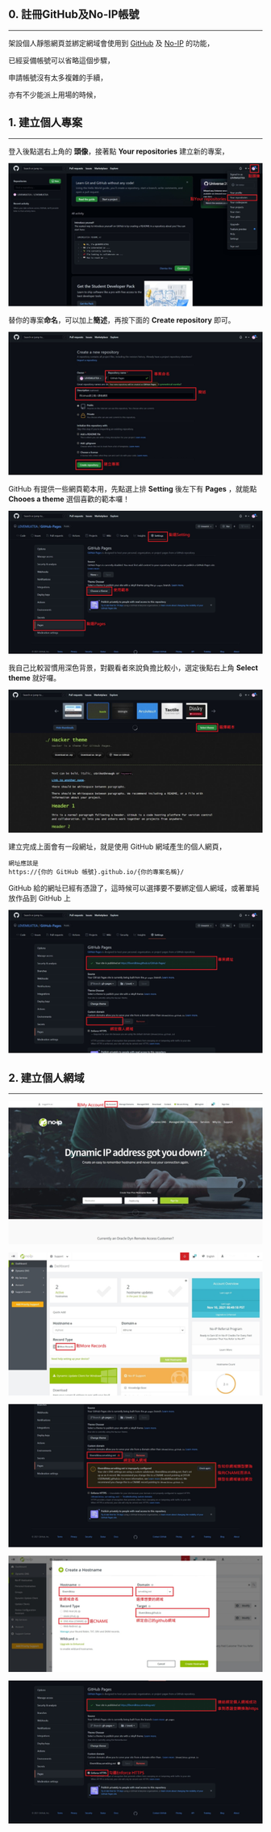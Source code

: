 
## 0. 註冊GitHub及No-IP帳號
----

架設個人靜態網頁並綁定網域會使用到 [GitHub][1] 及 [No-IP][2] 的功能，

已經妥備帳號可以省略這個步驟，

申請帳號沒有太多複雜的手續，

亦有不少能派上用場的時候，



[1]: https://github.com/
[2]: https://www.noip.com/

## 1. 建立個人專案
----

登入後點選右上角的 **頭像**，接著點 **Your repositories** 建立新的專案，

![image](https://raw.githubusercontent.com/L0VEMILKTEA/GitHub-Pages/653823aeca7b42ccc99614efe61a941e978627b7/1%E5%BB%BA%E7%AB%8B%E5%B0%88%E6%A1%88.jpeg "建立專案 1 ")

替你的專案**命名**，可以加上**簡述**，再按下面的 **Create repository** 即可。

![image](https://raw.githubusercontent.com/L0VEMILKTEA/GitHub-Pages/653823aeca7b42ccc99614efe61a941e978627b7/2%E5%89%B5%E5%BB%BA%E5%84%B2%E5%AD%98%E5%BA%AB.jpeg)

GitHub 有提供一些網頁範本用，先點選上排 **Setting** 後左下有 **Pages** ，就能點 **Chooes a theme** 選個喜歡的範本囉！

![image](https://raw.githubusercontent.com/L0VEMILKTEA/GitHub-Pages/653823aeca7b42ccc99614efe61a941e978627b7/3%E4%BD%BF%E7%94%A8%E7%AF%84%E6%9C%AC.jpeg)

我自己比較習慣用深色背景，對觀看者來說負擔比較小，選定後點右上角 **Select theme** 就好囉。

![image](https://raw.githubusercontent.com/L0VEMILKTEA/GitHub-Pages/653823aeca7b42ccc99614efe61a941e978627b7/4%E6%8C%91%E9%81%B8%E7%AF%84%E6%9C%AC.jpeg)

建立完成上面會有一段網址，就是使用 GitHub 網域產生的個人網頁，

```
網址應該是
https://{你的 GitHub 帳號}.github.io/{你的專案名稱}/
```

GitHub 給的網址已經有憑證了，這時候可以選擇要不要綁定個人網域，或著單純放作品到 GitHub 上

![image](https://raw.githubusercontent.com/L0VEMILKTEA/GitHub-Pages/653823aeca7b42ccc99614efe61a941e978627b7/5%E5%80%8B%E4%BA%BA%E7%B6%B2%E5%9D%80.jpeg)


## 2. 建立個人網域
----

![image](https://raw.githubusercontent.com/L0VEMILKTEA/GitHub-Pages/653823aeca7b42ccc99614efe61a941e978627b7/6%E9%BB%9E%E9%81%B8%E5%84%80%E8%A1%A8%E6%9D%BF.jpeg)

![image](https://raw.githubusercontent.com/L0VEMILKTEA/GitHub-Pages/653823aeca7b42ccc99614efe61a941e978627b7/7%E5%BB%BA%E7%AB%8B%E5%9F%9F%E5%90%8D2.jpeg)

![image](https://raw.githubusercontent.com/L0VEMILKTEA/GitHub-Pages/653823aeca7b42ccc99614efe61a941e978627b7/8%E5%BB%BA%E7%AB%8BA.jpeg)

![image](https://raw.githubusercontent.com/L0VEMILKTEA/GitHub-Pages/653823aeca7b42ccc99614efe61a941e978627b7/8%E5%BB%BA%E7%AB%8BCNAME.jpeg)

![image](https://raw.githubusercontent.com/L0VEMILKTEA/GitHub-Pages/653823aeca7b42ccc99614efe61a941e978627b7/9%E5%BC%B7%E5%88%B6HTTPS.jpeg)













